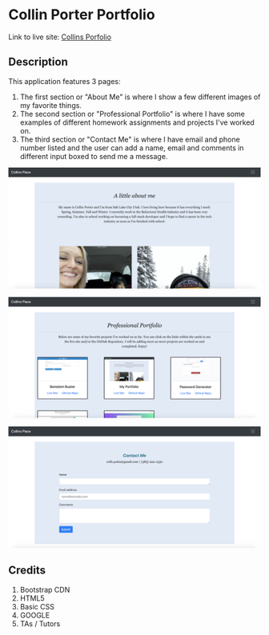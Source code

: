 # Collin Porter Portfolio

Link to live site: [Collins Porfolio](https://portercol.github.io/Collin-Porter-Portfolio/)

## Description

This application features 3 pages:
1. The first section or "About Me" is where I show a few different images of my favorite things.
2. The second section or "Professional Portfolio" is where I have some examples of different homework assignments and projects I've worked on. 
3. The third section or "Contact Me" is where I have email and phone number listed and the user can add a name, email and comments in different input boxed to send me a message.

![Collin Porter Portfolio](images/aboutme2.png)

![Collin Porter Portfolio](images/profPortfolio.png)

![Collin Porter Portfolio](images/contactMe.png)


## Credits

1. Bootstrap CDN
2. HTML5
3. Basic CSS
4. GOOGLE
5. TAs / Tutors